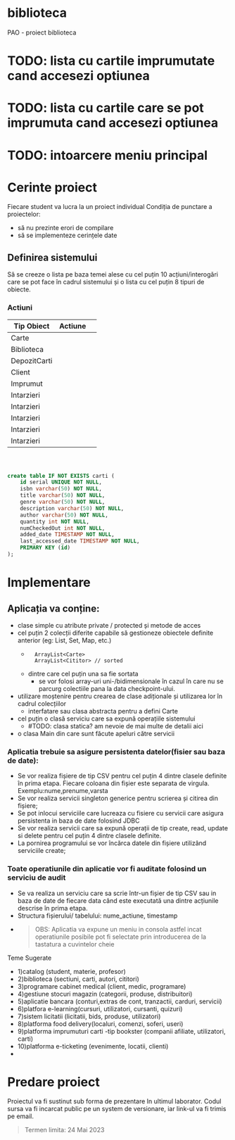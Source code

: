 # biblioteca
PAO - proiect biblioteca

# TODO: lista cu cartile imprumutate cand accesezi optiunea
# TODO: lista cu cartile care se pot imprumuta cand accesezi optiunea

# TODO: intoarcere meniu principal


# Cerinte proiect
Fiecare student va lucra la un proiect individual
Condiția de punctare a proiectelor:
- să nu prezinte erori de compilare 
- să se implementeze cerințele date
## Definirea sistemului
Să se creeze o lista pe baza temei alese cu cel puțin 10 acțiuni/interogări care se pot face în cadrul sistemului și o lista cu cel puțin 8 tipuri de obiecte.
### Actiuni
| Tip Obiect   | Actiune |     |
|--------------|---------|-----|
| Carte        |         |     |
| Biblioteca   |         |     |
| DepozitCarti |         |     |
| Client       |         |     |
| Imprumut     |         |     |
| Intarzieri   |         |     |
| Intarzieri   |         |     |
| Intarzieri   |         |     |
| Intarzieri   |         |     |
| Intarzieri   |         |     |

```sql



create table IF NOT EXISTS carti (
    id serial UNIQUE NOT NULL,
    isbn varchar(50) NOT NULL,
    title varchar(50) NOT NULL,
    genre varchar(50) NOT NULL,
    description varchar(50) NOT NULL,
    author varchar(50) NOT NULL,
    quantity int NOT NULL,
    numCheckedOut int NOT NULL,
    added_date TIMESTAMP NOT NULL,
    last_accessed_date TIMESTAMP NOT NULL,
    PRIMARY KEY (id)
);
```

# Implementare
## Aplicația va conține: 
- clase simple cu atribute private / protected și metode de acces 
- cel puțin 2 colecții diferite capabile să gestioneze obiectele definite anterior (eg: List, Set, Map, etc.)
    - ```
        ArrayList<Carte>
        ArrayList<Cititor> // sorted
      ``` 
    - dintre care cel puțin una sa fie sortata
      - se vor folosi array-uri uni-/bidimensionale în cazul în care nu se parcurg colectiile pana la data checkpoint-ului. 
- utilizare moștenire pentru crearea de clase adiționale și utilizarea lor în cadrul colecțiilor
  - interfatare sau clasa abstracta pentru a defini Carte
- cel puțin o clasă serviciu care sa expună operațiile sistemului
  - #TODO: clasa statica? am nevoie de mai multe de detalii aici
- o clasa Main din care sunt făcute apeluri către servicii

### Aplicatia trebuie sa asigure persistenta datelor(fisier sau baza de date):
- Se vor realiza fișiere de tip CSV pentru cel puțin 4 dintre clasele definite în prima etapa. Fiecare coloana din fișier este separata de virgula. Exemplu:nume,prenume,varsta 
- Se vor realiza servicii singleton generice pentru scrierea și citirea din fișiere; 
- Se pot inlocui serviciile care lucreaza cu fisiere cu servicii care asigura persistenta in baza de date folosind JDBC
- Se vor realiza servicii care sa expună operații de tip create, read, update si delete pentru cel puțin 4 dintre clasele definite.
- La pornirea programului se vor încărca datele din fișiere utilizând serviciile create;

### Toate operatiunile din aplicatie vor fi auditate folosind un serviciu de audit
- Se va realiza un serviciu care sa scrie într-un fișier de tip CSV sau in baza de date de fiecare data când este executată una dintre acțiunile descrise în prima etapa.
- Structura fișierului/ tabelului: nume_actiune, timestamp
- > OBS: Aplicatia va expune un meniu in consola astfel incat operatiunile posibile pot fi selectate  prin introducerea de la tastatura a cuvintelor cheie

Teme Sugerate
- 1)catalog (student, materie, profesor) 
- 2)biblioteca (sectiuni, carti, autori, cititori)
- 3)programare cabinet medical (client, medic, programare)
- 4)gestiune stocuri magazin (categorii, produse, distribuitori) 
- 5)aplicatie bancara (conturi,extras de cont, tranzactii, carduri, servicii) 
- 6)platfora e-learning(cursuri, utilizatori, cursanti, quizuri) 
- 7)sistem licitatii (licitatii, bids, produse, utilizatori) 
- 8)platforma food delivery(localuri, comenzi, soferi, useri) 
- 9)platforma imprumuturi carti -tip bookster (companii afiliate, utilizatori, carti) 
- 10)platforma e-ticketing (evenimente, locatii, clienti)
- 
# Predare proiect
Proiectul va fi sustinut sub forma de prezentare In ultimul laborator.
Codul sursa va fi incarcat public pe un system de versionare, iar link-ul va fi trimis pe email.
> Termen limita: 24 Mai 2023